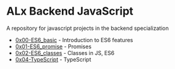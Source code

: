 
# ALx Backend JavaScript  
A repository for javascript projects in the backend specialization
- [0x00-ES6_basic](https://github.com/Nyaguthii-C/alx-backend-javascript/tree/main/0x00-ES6_basic) -  Introduction to ES6 features
- [0x01-ES6_promise](https://github.com/Nyaguthii-C/alx-backend-javascript/tree/main/0x01-ES6_promise) - Promises
- [0x02-ES6_classes](https://github.com/Nyaguthii-C/alx-backend-javascript/tree/main/0x02-ES6_classes) - Classes in JS, ES6
- [0x04-TypeScript](https://github.com/Nyaguthii-C/alx-backend-javascript/tree/main/0X04-TypeScript) - TypeScript
